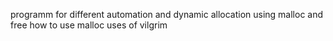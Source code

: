 programm for different automation and dynamic allocation
using malloc and free
how to use malloc
uses of vilgrim
